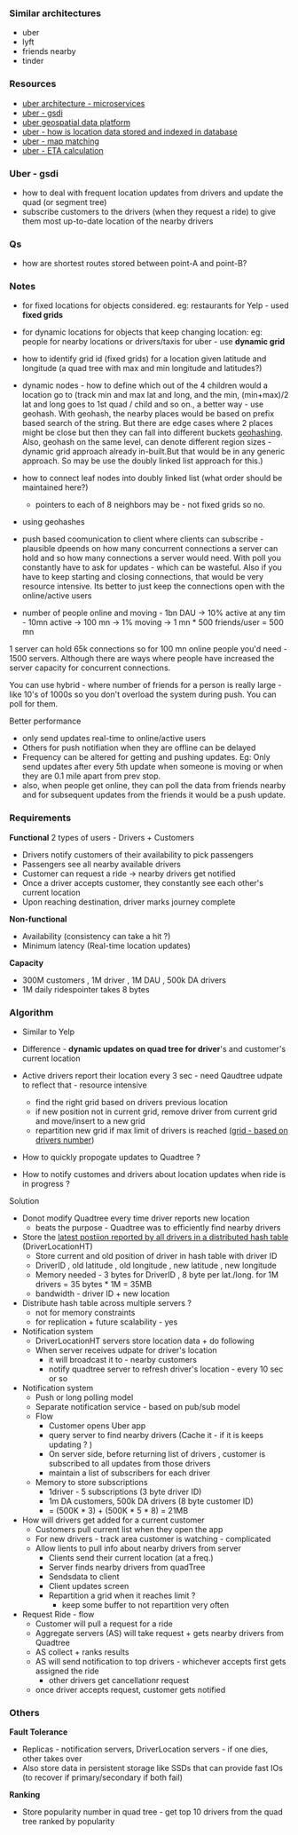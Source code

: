 ### Similar architectures
- uber
- lyft
- friends nearby
- tinder

### Resources
- [uber architecture - microservices](https://www.codekarle.com/system-design/Uber-system-design.html)
- [uber - gsdi](https://www.educative.io/courses/grokking-the-system-design-interview/YQVkjp548NM)
- [uber geospatial data platform](https://www.youtube.com/watch?v=Dc5WYYhMOIQ&t=292s&ab_channel=DataWorksSummit)
- [uber - how is location data stored and indexed in database](https://www.youtube.com/watch?v=AzptiVdUJXg&ab_channel=UberEngineering)
- [uber - map matching](https://www.youtube.com/watch?v=ChtumoDfZXI&ab_channel=UberEngineering)
- [uber - ETA calculation](https://www.youtube.com/watch?v=FEebOd-Pdwg&ab_channel=UberEngineering)

### Uber - gsdi
- how to deal with frequent location updates from drivers and update the quad (or segment tree)
- subscribe customers to the drivers (when they request a ride) to give them most up-to-date location of the nearby drivers

### Qs
- how are shortest routes stored between point-A and point-B? 

### Notes
- for fixed locations for objects considered. eg: restaurants for Yelp - used **fixed grids**
- for dynamic locations for objects that keep changing location: eg: people for nearby locations or drivers/taxis for uber - use **dynamic grid**

- how to identify grid id (fixed grids) for a location given latitude and longitude (a quad tree with max and min longitude and latitudes?)
- dynamic nodes - how to define which out of the 4 children would a location go to (track min and max lat and long, and the min, (min+max)/2 lat and long goes to 1st quad / child and so on., a better way - use geohash. With geohash, the nearby places would be based on prefix based search of the string. But there are edge cases where 2 places might be close but then they can fall into different buckets [geohashing](https://www.youtube.com/watch?v=zsSZYHZyDnA). Also, geohash on the same level, can denote different region sizes - dynamic grid approach already in-built.But that would be in any generic approach. So may be use the doubly linked list approach for this.)
- how to connect leaf nodes into doubly linked list (what order should be maintained here?)
    - pointers to each of 8 neighbors may be - not fixed grids so no.
- using geohashes
- push based coomunication to client where clients can subscribe - plausible dpeends on how many concurrent connections a server can hold and so how many connections a server would need. With poll you constantly have to ask for updates - which can be wasteful. Also if you have to keep starting and closing connections, that would be very resource intensive. Its better to just keep the connections open with the online/active users
- number of people online and moving - 1bn DAU -> 10% active at any tim - 10mn active -> 100 mn -> 1% moving -> 1 mn * 500 friends/user = 500 mn

1 server can hold 65k connections so for 100 mn online people you'd need - 1500 servers. Although there are ways where people have increased the server capacity for concurrent connections.

You can use hybrid - where number of friends for a person is really large - like 10's of 1000s so you don't overload the system during push. You can poll for them.

Better performance
- only send updates real-time to online/active users
- Others for push notifiation when they are offline can be delayed
- Frequency can be altered for getting and pushing updates. Eg: Only send updates after every 5th update when someone is moving or when they are 0.1 mile apart from prev stop.
- also, when people get online, they can poll the data from friends nearby and for subsequent updates from the friends it would be a push update.


### Requirements
**Functional**
2 types of users - Drivers + Customers
- Drivers notify customers of their availability to pick passengers
- Passengers see all nearby available drivers
- Customer can request a ride -> nearby drivers get notified
- Once a driver accepts customer, they constantly see each other's current location
- Upon reaching destination, driver marks journey complete

**Non-functional**
- Availability (consistency can take a hit ?)
- Minimum latency (Real-time location updates)

**Capacity**
- 300M customers , 1M driver , 1M DAU , 500k DA drivers
- 1M daily ridespointer takes 8 bytes

### Algorithm
- Similar to Yelp

- Difference - **dynamic updates on quad tree for driver**'s and customer's current location

- Active drivers report their location every 3 sec - need Qaudtree udpate to reflect that - resource intensive
    - find the right grid based on drivers previous location
    - if new position not in current grid, remove driver from current grid and move/insert to a new grid
    - repartition new grid if max limit of drivers is reached (<u>grid - based on drivers number</u>)
- How to quickly propogate updates to Quadtree ?
- How to notify customes and drivers about location updates when ride is in progress ?

Solution

- Donot modify Quadtree every time driver reports new location
    - beats the purpose - Quadtree was to efficiently find nearby drivers
- Store the <u>latest postiion reported by all drivers in a distributed hash table</u> (DriverLocationHT)
    - Store current and old position of driver in hash table with driver ID
    - DriverID , old latitude , old longitude , new latitude , new longitude
    - Memory needed - 3 bytes for DriverID , 8 byte per lat./long. for 1M drivers = 35 bytes * 1M = 35MB
    - bandwidth - driver ID + new location
- Distribute hash table across multiple servers ?
    - not for memory constraints
    - for replication + future scalability - yes
- Notification system
    - DriverLocationHT servers store location data + do following
    - When server receives udpate for driver's location
        - it will broadcast it to - nearby customers
        - notify quadtree server to refresh driver's location - every 10 sec or so
- Notification system
    - Push or long polling model
    - Separate notification service - based on pub/sub model
    - Flow
        - Customer opens Uber app
        - query server to find nearby drivers (Cache it - if it is keeps updating ? )
        - On server side, before returning list of drivers , customer is subscribed to all updates from those drivers
        - maintain a list of subscribers for each driver
    - Memory to store subscriptions
        - 1driver - 5 subscriptions (3 byte driver ID)
        - 1m DA customers, 500k DA drivers (8 byte customer ID)
        - = (500K * 3) + (500K * 5 * 8) = 21MB
- How will drivers get added for a current customer
    - Customers pull current list when they open the app
    - For new drivers - track area customer is watching - complicated
    - Allow lients to pull info about nearby drivers from server
        - Clients send their current location (at a freq.)
        - Server finds nearby drivers from quadTree
        - Sendsdata to client
        - Client updates screen
        - Repartition a grid when it reaches limit ?
            - keep some buffer to not repartition very often
- Request Ride - flow
    - Customer will pull a request for a ride
    - Aggregate servers (AS) will take request + gets nearby drivers from Quadtree
    - AS collect + ranks results
    - AS will send notification to top drivers - whichever accepts first gets assigned the ride
        - other drivers get cancellationr request
    - once driver accepts request, customer gets notified
    
### Others

**Fault Tolerance**
- Replicas - notification servers, DriverLocation servers - if one dies, other takes over
- Also store data in persistent storage like SSDs that can provide fast IOs (to recover if primary/secondary if both fail)

**Ranking**
- Store popularity number in quad tree - get top 10 drivers from the quad tree ranked by popularity
